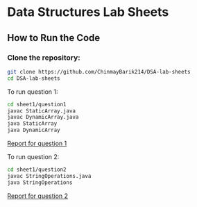 # Data Structures Lab Sheets

## How to Run the Code

### Clone the repository:
```bash
git clone https://github.com/ChinmayBarik214/DSA-lab-sheets
cd DSA-lab-sheets
```

To run question 1:
```bash
cd sheet1/question1
javac StaticArray.java
javac DynamicArray.java
java StaticArray
java DynamicArray
```
[Report for question 1](./sheet1/question1/report.md)

To run question 2:
```bash
cd sheet1/question2
javac StringOperations.java
java StringOperations
```
[Report for question 2](./sheet1/question2/report.md)